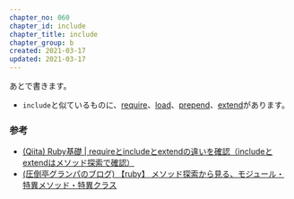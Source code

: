 ```yaml
---
chapter_no: 060
chapter_id: include
chapter_title: include
chapter_group: b
created: 2021-03-17
updated: 2021-03-17
---
```

あとで書きます。

- `include`と似ているものに、[require](#require)、[load](#load)、[prepend](#prepend)、[extend](#extend)があります。

### 参考
- [(Qiita) Ruby基礎 \| requireとincludeとextendの違いを確認（includeとextendはメソッド探索で確認）](https://qiita.com/suzukiry/items/db936ff7312ba7d97315)
- [(圧倒亭グランパのブログ) 【ruby】 メソッド探索から見る、モジュール・特異メソッド・特異クラス](https://at-grandpa.hatenablog.jp/entry/2016/02/14/090544)